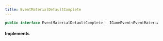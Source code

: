 ```yaml
---
title: EventMaterialDefaultComplete
---
```


```csharp
public interface EventMaterialDefaultComplete : IGameEvent<EventMaterialDefaultComplete>
```

#### Implements

